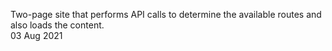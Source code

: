 Two-page site that performs API calls to determine the available routes and also loads the content.  
03 Aug 2021  